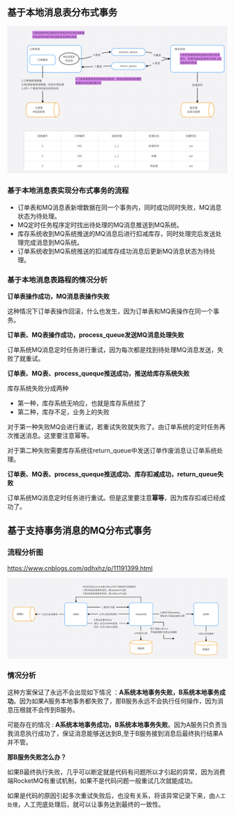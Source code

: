 ## 基于本地消息表分布式事务

![](分布式事务解决方案汇总/1.png)

### 基于本地消息表实现分布式事务的流程

- 订单表和MQ消息表新增数据在同一个事务内，同时成功同时失败，MQ消息状态为待处理。
- MQ定时任务程序定时找出待处理的MQ消息推送到MQ系统。
- 库存系统收到MQ系统推送的MQ消息后进行扣减库存，同时处理完后发送处理完成消息到MQ系统。
- 订单系统收到MQ系统推送的扣减库存成功消息后更新MQ消息状态为待处理。

### 基于本地消息表路程的情况分析

**订单表操作成功，MQ消息表操作失败**

这种情况下订单表操作回滚，什么也发生，因为订单表和MQ表操作在同一个事务。

**订单表、MQ表操作成功，process_queue发送MQ消息处理失败**

订单系统MQ消息定时任务进行重试，因为每次都是找到待处理MQ消息发送，失败了就重试。

**订单表、MQ表、process_queque推送成功，推送给库存系统失败**

库存系统失败分成两种

- 第一种，库存系统无响应，也就是库存系统挂了
- 第二种，库存不足，业务上的失败

对于第一种失败MQ会进行重试，若重试失败就失败了。由订单系统的定时任务再次推送消息。这里要注意幂等。

对于第二种失败需要库存系统往return_queue中发送订单作废消息让订单系统处理。

**订单表、MQ表、process_queque推送成功、库存扣减成功，return_queue失败**

订单系统MQ消息定时任务进行重试。但是这里要注意**幂等**，因为库存扣减已经成功了。

## 基于支持事务消息的MQ分布式事务

### 流程分析图

https://www.cnblogs.com/qdhxhz/p/11191399.html

![](分布式事务解决方案汇总/2.png)

### 情况分析

这种方案保证了永远不会出现如下情况 ：**A系统本地事务失败，B系统本地事务成功**。因为如果A服务本地事务都失败了，那B服务永远不会执行任何操作，因为消息压根就不会传到B服务。

可能存在的情况 : **A系统本地事务成功，B系统本地事务失败**。因为A服务只负责当我消息执行成功了，保证消息能够送达到B,至于B服务接到消息后最终执行结果A并不管。

**那B服务失败怎么办？**

如果B最终执行失败，几乎可以断定就是代码有问题所以才引起的异常，因为消费端RocketMQ有重试机制，如果不是代码问题一般重试几次就能成功。

如果是代码的原因引起多次重试失败后，也没有关系，将该异常记录下来，由`人工处理`，人工兜底处理后，就可以让事务达到最终的一致性。